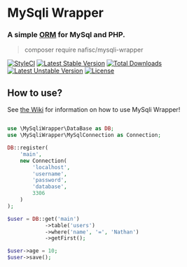 # MySqli Wrapper

### A simple [ORM](https://en.wikipedia.org/wiki/Object-relational_mapping) for MySql and PHP.

> composer require nafisc/mysqli-wrapper

[![StyleCI](https://styleci.io/repos/139458381/shield?style=flat)](https://styleci.io/repos/139458381)
[![Latest Stable Version](https://poser.pugx.org/nafisc/mysqli-wrapper/v/stable?format=flat)](https://packagist.org/packages/nafisc/mysqli-wrapper)
[![Total Downloads](https://poser.pugx.org/nafisc/mysqli-wrapper/downloads?format=flat)](https://packagist.org/packages/nafisc/mysqli-wrapper)
[![Latest Unstable Version](https://poser.pugx.org/nafisc/mysqli-wrapper/v/unstable?format=flat)](https://packagist.org/packages/nafisc/mysqli-wrapper)
[![License](https://poser.pugx.org/nafisc/mysqli-wrapper/license?format=flat)](https://packagist.org/packages/nafisc/mysqli-wrapper)

## How to use?

See [the Wiki](https://github.com/nathan-fiscaletti/mysqli-wrapper/wiki) for information on how to use MySqli Wrapper!

```php

use \MySqliWrapper\DataBase as DB;
use \MySqliWrapper\MySqlConnection as Connection;

DB::register(
    'main',
    new Connection(
        'localhost',
        'username',
        'password',
        'database',
        3306
    )
);

$user = DB::get('main')
            ->table('users')
            ->where('name', '=', 'Nathan')
            ->getFirst();

$user->age = 10;
$user->save();

```
